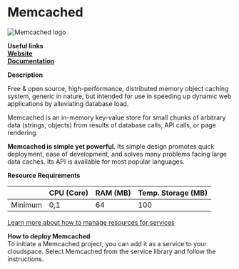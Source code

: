 ﻿# Memcached

![Memcached logo](https://api.mogenius.com/file/id/d8dad369-3a07-494a-b896-42c71be03389)

**Useful links**  
**[Website](https://memcached.org/)**  
**[Documentation](https://github.com/memcached/memcached/wiki/)**  

**Description**

Free & open source, high-performance, distributed memory object caching system, generic in nature, but intended for use in speeding up dynamic web applications by alleviating database load.

Memcached is an in-memory key-value store for small chunks of arbitrary data (strings, objects) from results of database calls, API calls, or page rendering.

**Memcached is simple yet powerful**. Its simple design promotes quick deployment, ease of development, and solves many problems facing large data caches. Its API is available for most popular languages.

**Resource Requirements**

||CPU (Core)|RAM (MB)  |Temp. Storage (MB)|
|--|--|--|--|
| Minimum | 0,1 |64| 100

[Learn more about how to manage resources for services](./../cloud-management/resource-management.md)

**How to deploy Memcached**  
To initiate a Memcached project, you can add it as a service to your cloudspace. Select Memcached from the service library and follow the instructions.  

